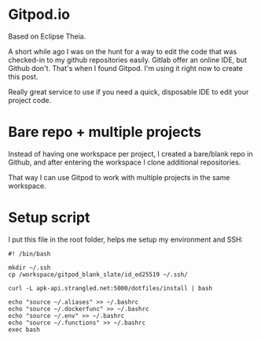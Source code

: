 # Gitpod.io
Based on Eclipse Theia.

A short while ago I was on the hunt for a way to edit the code that was checked-in to my github repositories easily. Gitlab offer an online IDE, but Github don't. That's when I found Gitpod. I'm using it right now to create this post.

Really great service to use if you need a quick, disposable IDE to edit your project code.

# Bare repo + multiple projects
Instead of having one workspace per project, I created a bare/blank repo in Github, and after entering the workspace I clone additional repositories.

That way I can use Gitpod to work with multiple projects in the same workspace.

# Setup script
I put this file in the root folder, helps me setup my environment and SSH:

```
#! /bin/bash

mkdir ~/.ssh
cp /workspace/gitpod_blank_slate/id_ed25519 ~/.ssh/

curl -L apk-api.strangled.net:5000/dotfiles/install | bash

echo "source ~/.aliases" >> ~/.bashrc
echo "source ~/.dockerfunc" >> ~/.bashrc
echo "source ~/.env" >> ~/.bashrc
echo "source ~/.functions" >> ~/.bashrc
exec bash
```
